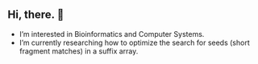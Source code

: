 ## Hi, there. 👋
- I’m interested in Bioinformatics and Computer Systems.
- I’m currently researching how to optimize the search for seeds (short fragment matches) in a suffix array.


<!---
SometTokyo/SometTokyo is a ✨ special ✨ repository because its `README.md` (this file) appears on your GitHub profile.
You can click the Preview link to take a look at your changes.
--->
